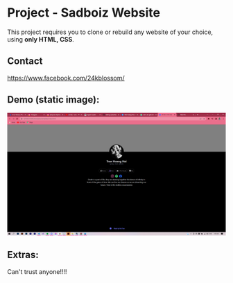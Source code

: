 # Project - Sadboiz Website
This project requires you to clone or rebuild any website of your choice, using **only HTML, CSS**.

## Contact 
https://www.facebook.com/24kblossom/

## Demo (static image):
<img src="https://github.com/hanicsgo/sadboiprofile/blob/main/images/anh.png"/>

## Extras:
Can't trust anyone!!!!

